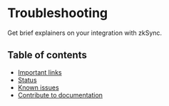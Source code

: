 # Troubleshooting

Get brief explainers on your integration with zkSync.

## Table of contents

- [Important links](./important-links.md)
- [Status](./status.md)
- [Known issues](./known-issues.md)
- [Contribute to documentation](./docs-contribution/docs.md)